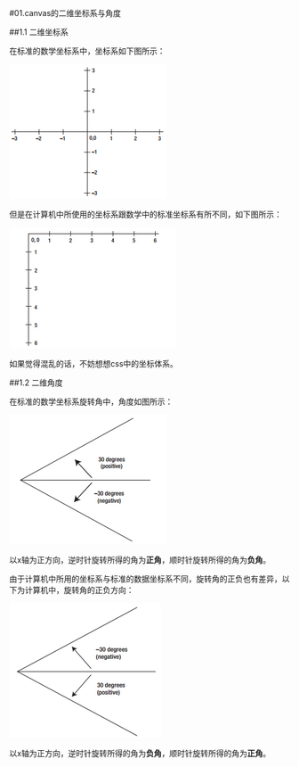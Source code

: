 #01.canvas的二维坐标系与角度

##1.1 二维坐标系

在标准的数学坐标系中，坐标系如下图所示：

<img src="img/01-01.jpg"/>

但是在计算机中所使用的坐标系跟数学中的标准坐标系有所不同，如下图所示：

<img src="img/01-02.jpg"/>

如果觉得混乱的话，不妨想想css中的坐标体系。

##1.2 二维角度

在标准的数学坐标系旋转角中，角度如图所示：

<img src="img/01-03.jpg"/>

以x轴为正方向，逆时针旋转所得的角为**正角**，顺时针旋转所得的角为**负角**。

由于计算机中所用的坐标系与标准的数据坐标系不同，旋转角的正负也有差异，以下为计算机中，旋转角的正负方向：

<img src="img/01-04.jpg"/>

以x轴为正方向，逆时针旋转所得的角为**负角**，顺时针旋转所得的角为**正角**。
